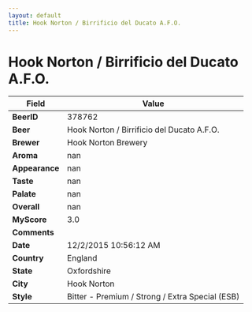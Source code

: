 ```yaml
---
layout: default
title: Hook Norton / Birrificio del Ducato A.F.O.
---
```


# Hook Norton / Birrificio del Ducato A.F.O.

| Field         | Value     |
|---------------|-----------|
| **BeerID** | 378762 |
| **Beer** | Hook Norton / Birrificio del Ducato A.F.O. |
| **Brewer** | Hook Norton Brewery |
| **Aroma** | nan |
| **Appearance** | nan |
| **Taste** | nan |
| **Palate** | nan |
| **Overall** | nan |
| **MyScore** | 3.0 |
| **Comments** |   |
| **Date** | 12/2/2015 10:56:12 AM |
| **Country** | England |
| **State** | Oxfordshire |
| **City** | Hook Norton |
| **Style** | Bitter - Premium / Strong / Extra Special (ESB) |
